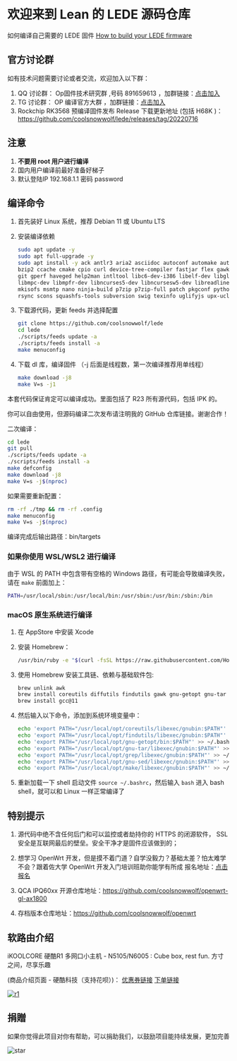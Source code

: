 # 欢迎来到 Lean 的 LEDE 源码仓库

如何编译自己需要的 LEDE 固件 [How to build your LEDE firmware](./README_EN.md)

## 官方讨论群
如有技术问题需要讨论或者交流，欢迎加入以下群：
1. QQ 讨论群： Op固件技术研究群 ,号码 891659613 ，加群链接：[点击加入](https://jq.qq.com/?_wv=1027&k=XL8SK5aC "Op固件技术研究群")
2. TG 讨论群： OP 编译官方大群 ，加群链接：[点击加入](https://t.me/JhKgAA6Hx1 "OP 编译官方大群")
3. Rockchip RK3568 预编译固件发布 Release 下载更新地址 (包括 H68K )：<https://github.com/coolsnowwolf/lede/releases/tag/20220716>


## 注意

1. **不要用 root 用户进行编译**
2. 国内用户编译前最好准备好梯子
3. 默认登陆IP 192.168.1.1 密码 password

## 编译命令

1. 首先装好 Linux 系统，推荐 Debian 11 或 Ubuntu LTS

2. 安装编译依赖

   ```bash
   sudo apt update -y
   sudo apt full-upgrade -y
   sudo apt install -y ack antlr3 aria2 asciidoc autoconf automake autopoint binutils bison build-essential \
   bzip2 ccache cmake cpio curl device-tree-compiler fastjar flex gawk gettext gcc-multilib g++-multilib \
   git gperf haveged help2man intltool libc6-dev-i386 libelf-dev libglib2.0-dev libgmp3-dev libltdl-dev \
   libmpc-dev libmpfr-dev libncurses5-dev libncursesw5-dev libreadline-dev libssl-dev libtool lrzsz \
   mkisofs msmtp nano ninja-build p7zip p7zip-full patch pkgconf python2.7 python3 python3-pip libpython3-dev qemu-utils \
   rsync scons squashfs-tools subversion swig texinfo uglifyjs upx-ucl unzip vim wget xmlto xxd zlib1g-dev
   ```

3. 下载源代码，更新 feeds 并选择配置

   ```bash
   git clone https://github.com/coolsnowwolf/lede
   cd lede
   ./scripts/feeds update -a
   ./scripts/feeds install -a
   make menuconfig
   ```

4. 下载 dl 库，编译固件
（-j 后面是线程数，第一次编译推荐用单线程）

   ```bash
   make download -j8
   make V=s -j1
   ```

本套代码保证肯定可以编译成功。里面包括了 R23 所有源代码，包括 IPK 的。

你可以自由使用，但源码编译二次发布请注明我的 GitHub 仓库链接。谢谢合作！

二次编译：

```bash
cd lede
git pull
./scripts/feeds update -a
./scripts/feeds install -a
make defconfig
make download -j8
make V=s -j$(nproc)
```

如果需要重新配置：

```bash
rm -rf ./tmp && rm -rf .config
make menuconfig
make V=s -j$(nproc)
```

编译完成后输出路径：bin/targets

### 如果你使用 WSL/WSL2 进行编译

由于 WSL 的 PATH 中包含带有空格的 Windows 路径，有可能会导致编译失败，请在 `make` 前面加上：

```bash
PATH=/usr/local/sbin:/usr/local/bin:/usr/sbin:/usr/bin:/sbin:/bin
```

### macOS 原生系统进行编译

1. 在 AppStore 中安装 Xcode

2. 安装 Homebrew：

   ```bash
   /usr/bin/ruby -e "$(curl -fsSL https://raw.githubusercontent.com/Homebrew/install/master/install)"
   ```

3. 使用 Homebrew 安装工具链、依赖与基础软件包:

   ```bash
   brew unlink awk
   brew install coreutils diffutils findutils gawk gnu-getopt gnu-tar grep make ncurses pkg-config wget quilt xz
   brew install gcc@11
   ```

4. 然后输入以下命令，添加到系统环境变量中：

   ```bash
   echo 'export PATH="/usr/local/opt/coreutils/libexec/gnubin:$PATH"' >> ~/.bashrc
   echo 'export PATH="/usr/local/opt/findutils/libexec/gnubin:$PATH"' >> ~/.bashrc
   echo 'export PATH="/usr/local/opt/gnu-getopt/bin:$PATH"' >> ~/.bashrc
   echo 'export PATH="/usr/local/opt/gnu-tar/libexec/gnubin:$PATH"' >> ~/.bashrc
   echo 'export PATH="/usr/local/opt/grep/libexec/gnubin:$PATH"' >> ~/.bashrc
   echo 'export PATH="/usr/local/opt/gnu-sed/libexec/gnubin:$PATH"' >> ~/.bashrc
   echo 'export PATH="/usr/local/opt/make/libexec/gnubin:$PATH"' >> ~/.bashrc
   ```

5. 重新加载一下 shell 启动文件 `source ~/.bashrc`，然后输入 `bash` 进入 bash shell，就可以和 Linux 一样正常编译了

## 特别提示

1. 源代码中绝不含任何后门和可以监控或者劫持你的 HTTPS 的闭源软件， SSL 安全是互联网最后的壁垒。安全干净才是固件应该做到的；

2. 想学习 OpenWrt 开发，但是摸不着门道？自学没毅力？基础太差？怕太难学不会？跟着佐大学 OpenWrt 开发入门培训班助你能学有所成
报名地址：[点击报名](http://forgotfun.org/2018/04/openwrt-training-2018.html "报名")

3. QCA IPQ60xx 开源仓库地址：<https://github.com/coolsnowwolf/openwrt-gl-ax1800>

4. 存档版本仓库地址：<https://github.com/coolsnowwolf/openwrt>

## 软路由介绍

iKOOLCORE 硬酷R1 多网口小主机 - N5105/N6005 : Cube box, rest fun. 方寸之间，尽享乐趣

(商品介绍页面 - 硬酷科技（支持花呗）)：
[优惠券链接](https://taoquan.taobao.com/coupon/unify_apply.htm?sellerId=2208215115814&activityId=85fbaf791c4b45e9aaf5ec8e3d1cb2a9)
[下单链接](https://item.taobao.com/item.htm?ft=t&id=682987219699)

[![r1](doc/r1.jpg)](https://item.taobao.com/item.htm?ft=t&id=682025492099)

## 捐贈

如果你觉得此项目对你有帮助，可以捐助我们，以鼓励项目能持续发展，更加完善

 ![star](doc/star.png) 
